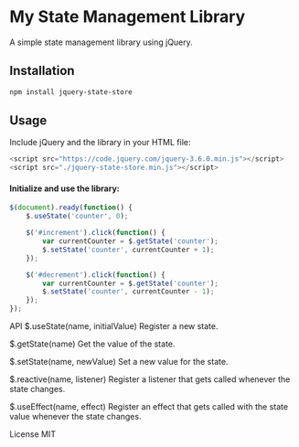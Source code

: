# My State Management Library

A simple state management library using jQuery.

## Installation

```sh
npm install jquery-state-store
```
## Usage
Include jQuery and the library in your HTML file:

```js
<script src="https://code.jquery.com/jquery-3.6.0.min.js"></script>
<script src="./jquery-state-store.min.js"></script>
```

#### Initialize and use the library:
```js
$(document).ready(function() {
    $.useState('counter', 0);

    $('#increment').click(function() {
        var currentCounter = $.getState('counter');
        $.setState('counter', currentCounter + 1);
    });

    $('#decrement').click(function() {
        var currentCounter = $.getState('counter');
        $.setState('counter', currentCounter - 1);
    });
});
```
API
$.useState(name, initialValue)
Register a new state.

$.getState(name)
Get the value of the state.

$.setState(name, newValue)
Set a new value for the state.

$.reactive(name, listener)
Register a listener that gets called whenever the state changes.

$.useEffect(name, effect)
Register an effect that gets called with the state value whenever the state changes.

License
MIT
